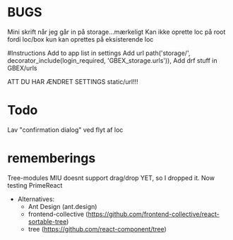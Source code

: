 # BUGS
Mini skrift når jeg går in på storage...mærkeligt
Kan ikke oprette loc på root fordi loc/box kun kan oprettes på eksisterende loc

#Instructions
Add to app list in settings
Add url path('storage/', decorator_include(login_required, 'GBEX_storage.urls')),
Add drf stuff in GBEX/urls

ATT DU HAR ÆNDRET SETTINGS static/url!!!

# Todo
Lav "confirmation dialog" ved flyt af loc


# rememberings
Tree-modules
MIU doesnt support drag/drop YET, so I dropped it.
Now testing PrimeReact
* Alternatives:
  * Ant Design (ant.design)
  * frontend-collective (https://github.com/frontend-collective/react-sortable-tree)
  * tree (https://github.com/react-component/tree)
